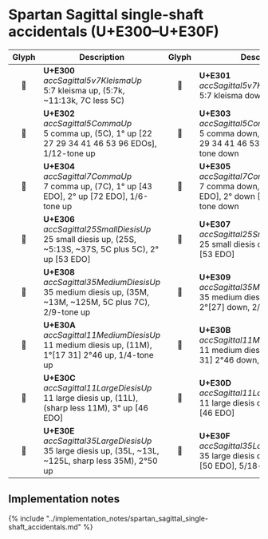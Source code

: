 Spartan Sagittal single-shaft accidentals (U+E300–U+E30F)
=========================================================

| **Glyph** | **Description** | **Glyph** | **Description**
| :-------: | --------------- | :-------: | ---------------
|<span class="bravura_large">&#xe300;</span> | **U+E300**<br/>*accSagittal5v7KleismaUp*<br/>5:7 kleisma up, (5:7k, ~11:13k, 7C less 5C) | <span class="bravura_large">&#xe301;</span> | **U+E301**<br/>*accSagittal5v7KleismaDown*<br/>5:7 kleisma down
|<span class="bravura_large">&#xe302;</span> | **U+E302**<br/>*accSagittal5CommaUp*<br/>5 comma up, (5C), 1° up [22 27 29 34 41 46 53 96 EDOs], 1/12-tone up | <span class="bravura_large">&#xe303;</span> | **U+E303**<br/>*accSagittal5CommaDown*<br/>5 comma down, 1° down [22 27 29 34 41 46 53 96 EDOs], 1/12-tone down
|<span class="bravura_large">&#xe304;</span> | **U+E304**<br/>*accSagittal7CommaUp*<br/>7 comma up, (7C), 1° up [43 EDO], 2° up [72 EDO], 1/6-tone up | <span class="bravura_large">&#xe305;</span> | **U+E305**<br/>*accSagittal7CommaDown*<br/>7 comma down, 1° down [43 EDO], 2° down [72 EDO], 1/6-tone down
|<span class="bravura_large">&#xe306;</span> | **U+E306**<br/>*accSagittal25SmallDiesisUp*<br/>25 small diesis up, (25S, ~5:13S, ~37S, 5C plus 5C), 2° up [53 EDO] | <span class="bravura_large">&#xe307;</span> | **U+E307**<br/>*accSagittal25SmallDiesisDown*<br/>25 small diesis down, 2° down [53 EDO]
|<span class="bravura_large">&#xe308;</span> | **U+E308**<br/>*accSagittal35MediumDiesisUp*<br/>35 medium diesis up, (35M, ~13M, ~125M, 5C plus 7C), 2/9-tone up | <span class="bravura_large">&#xe309;</span> | **U+E309**<br/>*accSagittal35MediumDiesisDown*<br/>35 medium diesis down, 1°[50] 2°[27] down, 2/9-tone down
|<span class="bravura_large">&#xe30a;</span> | **U+E30A**<br/>*accSagittal11MediumDiesisUp*<br/>11 medium diesis up, (11M), 1°[17 31] 2°46 up, 1/4-tone up | <span class="bravura_large">&#xe30b;</span> | **U+E30B**<br/>*accSagittal11MediumDiesisDown*<br/>11 medium diesis down, 1°[17 31] 2°46 down, 1/4-tone down
|<span class="bravura_large">&#xe30c;</span> | **U+E30C**<br/>*accSagittal11LargeDiesisUp*<br/>11 large diesis up, (11L), (sharp less 11M), 3° up [46 EDO] | <span class="bravura_large">&#xe30d;</span> | **U+E30D**<br/>*accSagittal11LargeDiesisDown*<br/>11 large diesis down, 3° down [46 EDO]
|<span class="bravura_large">&#xe30e;</span> | **U+E30E**<br/>*accSagittal35LargeDiesisUp*<br/>35 large diesis up, (35L, ~13L, ~125L,  sharp less 35M), 2°50 up | <span class="bravura_large">&#xe30f;</span> | **U+E30F**<br/>*accSagittal35LargeDiesisDown*<br/>35 large diesis down, 2° down [50 EDO], 5/18-tone down

Implementation notes
---------------------

{% include "../implementation_notes/spartan_sagittal_single-shaft_accidentals.md" %}